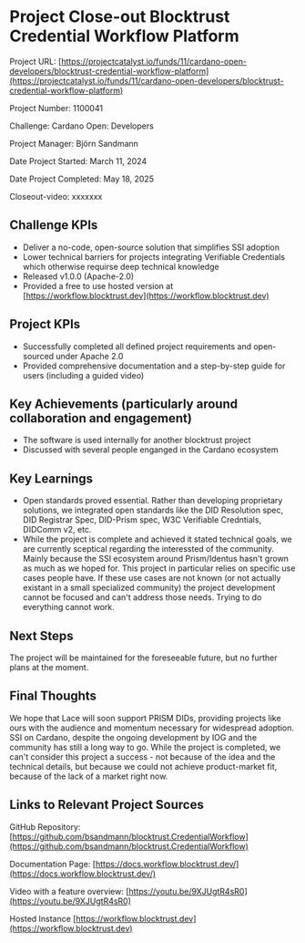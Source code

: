 # Project Close-out Blocktrust Credential Workflow Platform

Project URL: [https://projectcatalyst.io/funds/11/cardano-open-developers/blocktrust-credential-workflow-platform](https://projectcatalyst.io/funds/11/cardano-open-developers/blocktrust-credential-workflow-platform)

Project Number: 1100041

Challenge: Cardano Open: Developers

Project Manager: Björn Sandmann

Date Project Started: March 11, 2024

Date Project Completed: May 18, 2025

Closeout-video: xxxxxxx

## Challenge KPIs
- Deliver a no-code, open-source solution that simplifies SSI adoption
- Lower technical barriers for projects integrating Verifiable Credentials which otherwise requirse deep technical knowledge
- Released v1.0.0 (Apache-2.0)
- Provided a free to use hosted version at [https://workflow.blocktrust.dev](https://workflow.blocktrust.dev)

## Project KPIs
- Successfully completed all defined project requirements and open-sourced under Apache 2.0
- Provided comprehensive documentation and a step-by-step guide for users (including a guided video)

## Key Achievements (particularly around collaboration and engagement)
- The software is used internally for another blocktrust project
- Discussed with several people enganged in the Cardano ecosystem

## Key Learnings
- Open standards proved essential. Rather than developing proprietary solutions, we integrated open standards like the DID Resolution spec, DID Registrar Spec, DID-Prism spec, W3C Verifiable Credntials, DIDComm v2, etc.
- While the project is complete and achieved it stated technical goals, we are currently sceptical regarding the interessted of the community. Mainly because the SSI ecosystem around Prism/Identus hasn't grown as much as we hoped for. This project in particular relies on specific use cases people have. If these use cases are not known (or not actually existant in a small specialized community) the project development cannot be focused and can't address those needs. Trying to do everything cannot work.

## Next Steps

The project will be maintained for the foreseeable future, but no further plans at the moment.

## Final Thoughts

We hope that Lace will soon support PRISM DIDs, providing projects like ours with the audience and momentum necessary for widespread adoption. SSI on Cardano, despite the ongoing development by IOG and the community has still a long way to go. While the project is completed, we can't consider this project a success - not because of the idea and the technical details, but because we could not achieve product-market fit, because of the lack of a market right now.

## Links to Relevant Project Sources

GitHub Repository:  [https://github.com/bsandmann/blocktrust.CredentialWorkflow](https://github.com/bsandmann/blocktrust.CredentialWorkflow)

Documentation Page: [https://docs.workflow.blocktrust.dev/](https://docs.workflow.blocktrust.dev/)

Video with a feature overview: [https://youtu.be/9XJUgtR4sR0](https://youtu.be/9XJUgtR4sR0)

Hosted Instance [https://workflow.blocktrust.dev](https://workflow.blocktrust.dev)
